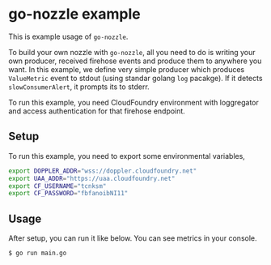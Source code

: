 # go-nozzle example

This is example usage of `go-nozzle`.

To build your own nozzle with `go-nozzle`, all you need to do is writing your own producer, received firehose events and produce them to anywhere you want. In this example, we define very simple producer which produces `ValueMetric` event to stdout (using standar golang `log` pacakge). If it detects `slowConsumerAlert`, it prompts its to stderr.

To run this example, you need CloudFoundry environment with loggregator and access authentication for that firehose endpoint.

## Setup

To run this example, you need to export some environmental variables,

```bash
export DOPPLER_ADDR="wss://doppler.cloudfoundry.net"
export UAA_ADDR="https://uaa.cloudfoundry.net"
export CF_USERNAME="tcnksm"
export CF_PASSWORD="fbfanoibNI11"
```

## Usage

After setup, you can run it like below. You can see metrics in your console.

```bash
$ go run main.go
```

